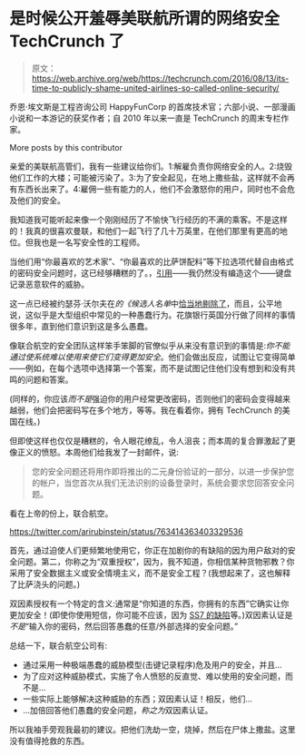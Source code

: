 # 是时候公开羞辱美联航所谓的网络安全 TechCrunch 了

> 原文：<https://web.archive.org/web/https://techcrunch.com/2016/08/13/its-time-to-publicly-shame-united-airlines-so-called-online-security/>

乔恩·埃文斯是工程咨询公司 HappyFunCorp 的首席技术官；六部小说、一部漫画小说和一本游记的获奖作者；自 2010 年以来一直是 TechCrunch 的周末专栏作家。

More posts by this contributor

亲爱的美联航高管们，我有一些建议给你们。1:解雇负责你网络安全的人。2:烧毁他们工作的大楼；可能被污染了。3:为了安全起见，在地上撒些盐，这样就不会再有东西长出来了。4:雇佣一些有能力的人，他们不会激怒你的用户，同时也不会危及他们的安全。

我知道我可能听起来像一个刚刚经历了不愉快飞行经历的不满的乘客。不是这样的！我真的很喜欢曼联，和他们一起飞行了几十万英里，在他们那里有更高的地位。但我也是一名写安全性的工程师。

当他们用“你最喜欢的艺术家”、“你最喜欢的比萨饼配料”等下拉选项代替自由格式的密码安全问题时，这已经够糟糕的了。，[引用](https://web.archive.org/web/20230219131727/https://www.united.com/web/en-US/content/help/PIN-password.aspx)——我仍然没有编造这个——键盘记录恶意软件的威胁。

这一点已经被约瑟芬·沃尔夫在*的《候选人名单*中[恰当地剔除了](https://web.archive.org/web/20230219131727/http://www.slate.com/articles/technology/future_tense/2016/03/united_airlines_uses_multiple_choice_security_questions.html)，而且，公平地说，这似乎是大型组织中常见的一种愚蠢行为。花旗银行英国分行做了同样的事情很多年，直到他们意识到这是多么愚蠢。

像联合航空的安全团队这样笨手笨脚的官僚似乎从来没有意识到的事情是:*你不能通过使系统难以使用来使它们变得更加安全*。他们会做出反应，试图让它变得简单——例如，在每个选项中选择第一个答案，而不是试图记住他们没有想到和没有共鸣的问题和答案。

(同样的，你应该*而不是*强迫你的用户经常更改密码，否则他们的密码会变得越来越弱，他们会把密码写在多个地方，等等。我在看着你，拥有 TechCrunch 的美国在线。)

但即使这样也仅仅是糟糕的，令人眼花缭乱，令人沮丧；而本周的复合罪激起了更像正义的愤怒。本周他们给我发了一封邮件，说:

> 您的安全问题还将用作即将推出的二元身份验证的一部分，以进一步保护您的帐户，当您首次从我们无法识别的设备登录时，系统会要求您回答安全问题。

看在上帝的份上，联合航空。

https://twitter.com/arirubinstein/status/763414363403329536

首先，通过迫使人们更频繁地使用它，你正在加剧你的有缺陷的因为用户敌对的安全问题。第二，你称之为“双重授权”，因为，我不知道，你相信某种货物邪教？你采用了安全数据主义或安全情境主义，而不是安全工程？(我想起来了，这也解释了比萨浇头的问题。)

双因素授权有一个特定的含义:通常是“你知道的东西，你拥有的东西”它确实让你更加安全！(即使你使用短信，你可能不应该，因为 [SS7 的缺陷](https://web.archive.org/web/20230219131727/https://securityintelligence.com/ss7-vulnerability-isnt-a-flaw-it-was-designed-that-way/)等。)双因素认证是*不是*“输入你的密码，然后回答愚蠢的任意/外部选择的安全问题。”

总结一下，联合航空公司有:

*   通过采用一种极端愚蠢的威胁模型(击键记录程序)危及用户的安全，并且…
*   为了应对这种威胁模式，实施了令人愤怒的反直觉、难以使用的安全问题，而不是…
*   一些实际上能够解决这种威胁的东西；双因素认证！相反，他们…
*   …加倍回答他们愚蠢的安全问题，*称之为*双因素认证。

所以我袖手旁观我最初的建议。把他们洗劫一空，烧掉，然后在尸体上撒盐。这里没有值得抢救的东西。